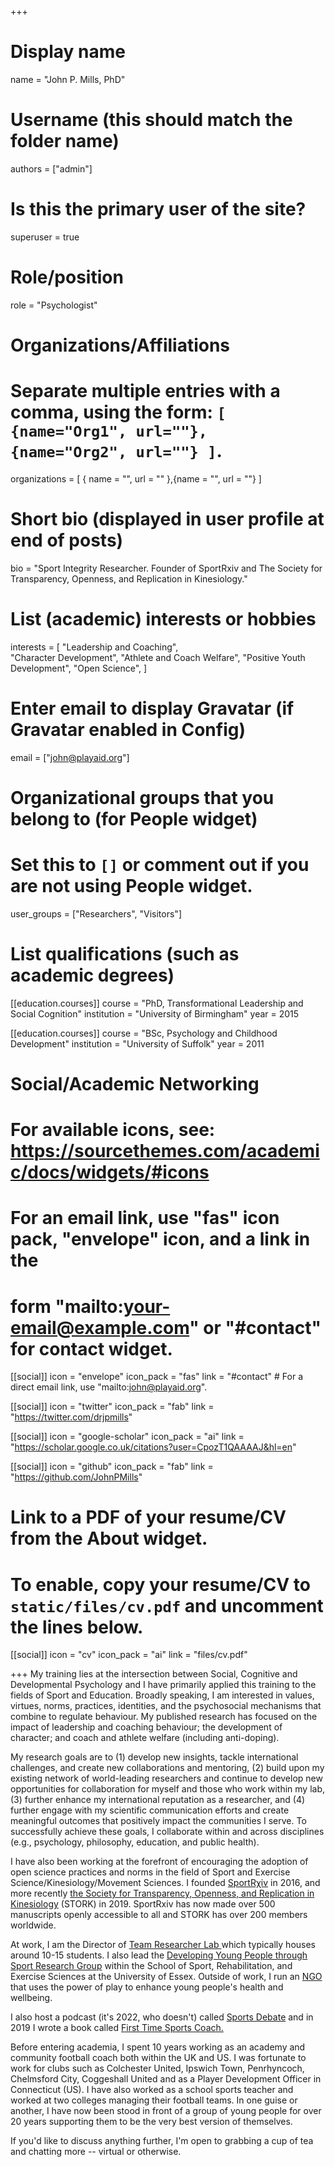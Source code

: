 +++
# Display name
name = "John P. Mills, PhD"

# Username (this should match the folder name)
authors = ["admin"]

# Is this the primary user of the site?
superuser = true

# Role/position
role = "Psychologist"

# Organizations/Affiliations
#   Separate multiple entries with a comma, using the form: `[ {name="Org1", url=""}, {name="Org2", url=""} ]`.
organizations = [ { name = "", url = "" },{name = "", url = ""} ]

# Short bio (displayed in user profile at end of posts)
bio = "Sport Integrity Researcher. Founder of SportRxiv and The Society for Transparency, Openness, and Replication in Kinesiology."

# List (academic) interests or hobbies
interests = [
	"Leadership and Coaching",  
	"Character Development",
  	"Athlete and Coach Welfare",
	"Positive Youth Development",
  	"Open Science",
  ]

# Enter email to display Gravatar (if Gravatar enabled in Config)
email = ["john@playaid.org"]


# Organizational groups that you belong to (for People widget)
#   Set this to `[]` or comment out if you are not using People widget.
user_groups = ["Researchers", "Visitors"]

# List qualifications (such as academic degrees)
[[education.courses]]
  course = "PhD, Transformational Leadership and Social Cognition"
  institution = "University of Birmingham"
  year = 2015

[[education.courses]]
  course = "BSc, Psychology and Childhood Development"
  institution = "University of Suffolk"
  year = 2011

# Social/Academic Networking
# For available icons, see: https://sourcethemes.com/academic/docs/widgets/#icons
#   For an email link, use "fas" icon pack, "envelope" icon, and a link in the
#   form "mailto:your-email@example.com" or "#contact" for contact widget.

[[social]]
  icon = "envelope"
  icon_pack = "fas"
  link = "#contact"  # For a direct email link, use "mailto:john@playaid.org".

[[social]]
  icon = "twitter"
  icon_pack = "fab"
  link = "https://twitter.com/drjpmills"

[[social]]
  icon = "google-scholar"
  icon_pack = "ai"
  link = "https://scholar.google.co.uk/citations?user=CpozT1QAAAAJ&hl=en"

[[social]]
  icon = "github"
  icon_pack = "fab"
  link = "https://github.com/JohnPMills"

# Link to a PDF of your resume/CV from the About widget.
# To enable, copy your resume/CV to `static/files/cv.pdf` and uncomment the lines below.
[[social]]
  icon = "cv"
  icon_pack = "ai"
  link = "files/cv.pdf"

+++
My training lies at the intersection between Social, Cognitive and Developmental Psychology and I have primarily applied this training to the fields of Sport and Education. Broadly speaking, I am interested in values, virtues, norms, practices, identities, and the psychosocial mechanisms that combine to regulate behaviour. My published research has focused on the impact of leadership and coaching behaviour; the development of character; and coach and athlete welfare (including anti-doping). 

My research goals are to (1) develop new insights, tackle international challenges, and create new collaborations and mentoring, (2) build upon my existing network of world-leading researchers and continue to develop new opportunities for collaboration for myself and those who work within my lab, (3) further enhance my international reputation as a researcher, and (4) further engage with my scientific communication efforts and create meaningful outcomes that positively impact the communities I serve. To successfully achieve these goals, I collaborate within and across disciplines (e.g., psychology, philosophy, education, and public health).

I have also been working at the forefront of encouraging the adoption of open science practices and norms in the field of Sport and Exercise Science/Kinesiology/Movement Sciences. I founded <a href="https://osf.io/preprints/sportrxiv">SportRχiv</a> in 2016, and more recently <a href="https://www.storkinesiology.org">the Society for Transparency, Openness, and Replication in Kinesiology</a> (STORK) in 2019. SportRxiv has now made over 500 manuscripts openly accessible to all and STORK has over 200 members worldwide. 

At work, I am the Director of <a href="https://teamresearchlab.org">Team Researcher Lab </a> which typically houses around 10-15 students. I also lead the <a href="https://www.essex.ac.uk/departments/sport-rehabilitation-and-exercise-sciences/research/development-of-young-people-through-sport">Developing Young People through Sport Research Group</a> within the School of Sport, Rehabilitation, and Exercise Sciences at the University of Essex. Outside of work, I run an <a href="https://playaid.net">NGO</a> that uses the power of play to enhance young people's health and wellbeing. 

I also host a podcast (it's 2022, who doesn't) called <a href="https://podcasts.apple.com/us/podcast/sports-debate-a-fortnightly-podcast-where-academic/id1569350911">Sports Debate</a> and in 2019 I wrote a book called <a href="https://www.amazon.co.uk/dp/1916204503/ref=cm_sw_r_cp_api_i_4EEXGH5SEM5HZKR0KJGZ">First Time Sports Coach.</a> 

Before entering academia, I spent 10 years working as an academy and community football coach both within the UK and US. I was fortunate to work for clubs such as Colchester United, Ipswich Town, Penrhyncoch, Chelmsford City, Coggeshall United and as a Player Development Officer in Connecticut (US). I have also worked as a school sports teacher and worked at two colleges managing their football teams. In one guise or another, I have now been stood in front of a group of young people for over 20 years supporting them to be the very best version of themselves. 

If you'd like to discuss anything further, I'm open to grabbing a cup of tea and chatting more -- virtual or otherwise. 


